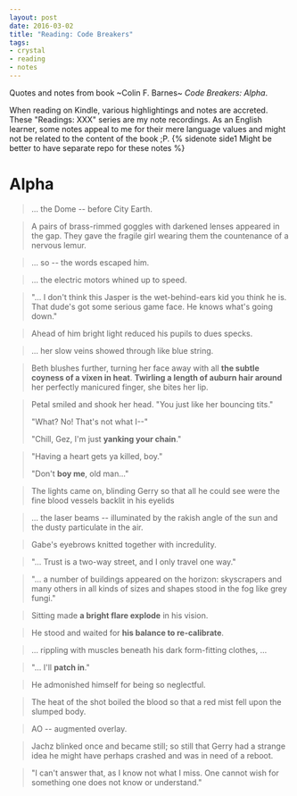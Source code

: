 ```yaml
---
layout: post
date: 2016-03-02
title: "Reading: Code Breakers"
tags:
- crystal
- reading
- notes
---
```


Quotes and notes from book ~Colin F. Barnes~ *Code Breakers: Alpha*.


When reading on Kindle, various highlightings and notes are accreted. These "Readings: XXX" series are my note recordings. As an English learner, some notes appeal to me for their mere language values and might not be related to the content of the book ;P. {% sidenote side1 Might be better to have separate repo for these notes %}


Alpha
=====

> ... the Dome -- before City Earth.


> A pairs of brass-rimmed goggles with darkened lenses appeared in the gap. They gave the fragile girl wearing them the countenance of a nervous lemur.


> ... so -- the words escaped him.


> ... the electric motors whined up to speed.


> "... I don't think this Jasper is the wet-behind-ears kid you think he is. That dude's got some serious game face. He knows what's going down."


> Ahead of him bright light reduced his pupils to dues specks.


> ... her slow veins showed through like blue string.


> Beth blushes further, turning her face away with all **the subtle coyness of a vixen in heat**. **Twirling a length of auburn hair around** her perfectly manicured finger, she bites her lip.


> Petal smiled and shook her head. "You just like her bouncing tits."
>
> "What? No! That's not what I--"
>
> "Chill, Gez, I'm just **yanking your chain**."


> "Having a heart gets ya killed, boy."
>
> "Don't **boy me**, old man..."


> The lights came on, blinding Gerry so that all he could see were the fine blood vessels backlit in his eyelids


> ... the laser beams -- illuminated by the rakish angle of the sun and the dusty particulate in the air.


> Gabe's eyebrows knitted together with incredulity.


> "... Trust is a two-way street, and I only travel one way."


> "... a number of buildings appeared on the horizon: skyscrapers and many others in all kinds of sizes and shapes stood in the fog like grey fungi."


> Sitting made **a bright flare explode** in his vision.


> He stood and waited for **his balance to re-calibrate**.


> ... rippling with muscles beneath his dark form-fitting clothes, ...


> "... I'll **patch in**."


> He admonished himself for being so neglectful.


> The heat of the shot boiled the blood so that a red mist fell upon the slumped body.


> AO -- augmented overlay.


> Jachz blinked once and became still; so still that Gerry had a strange idea he might have perhaps crashed and was in need of a reboot.


> "I can't answer that, as I know not what I miss. One cannot wish for something one does not know or understand."
